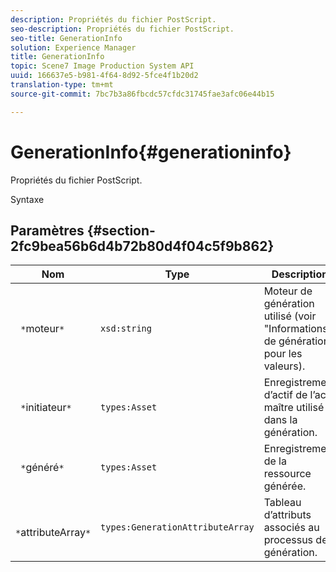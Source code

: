 ```yaml
---
description: Propriétés du fichier PostScript.
seo-description: Propriétés du fichier PostScript.
seo-title: GenerationInfo
solution: Experience Manager
title: GenerationInfo
topic: Scene7 Image Production System API
uuid: 166637e5-b981-4f64-8d92-5fce4f1b20d2
translation-type: tm+mt
source-git-commit: 7bc7b3a86fbcdc57cfdc31745fae3afc06e44b15

---
```



# GenerationInfo{#generationinfo}

Propriétés du fichier PostScript.

Syntaxe

## Paramètres {#section-2fc9bea56b6d4b72b80d4f04c5f9b862}

| Nom | Type | Description |
|---|---|---|
| ` *`moteur`*` | `xsd:string` | Moteur de génération utilisé (voir &quot;Informations de génération&quot; pour les valeurs). |
| ` *`initiateur`*` | `types:Asset` | Enregistrement d’actif de l’actif maître utilisé dans la génération. |
| ` *`généré`*` | `types:Asset` | Enregistrement de la ressource générée. |
| ` *`attributeArray`*` | `types:GenerationAttributeArray` | Tableau d’attributs associés au processus de génération. |

